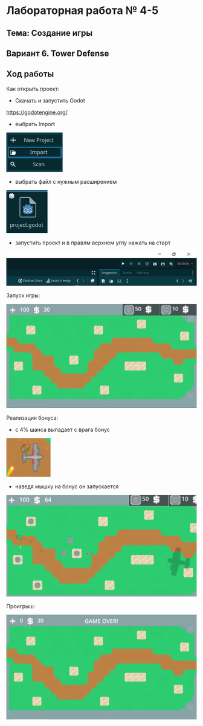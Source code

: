 # Лабораторная работа № 4-5 #

## Тема: Создание игры ##

## Вариант 6. Tower Defense ##

## Ход работы ##

Как открыть проект:

- Скачать и запустить Godot

<https://godotengine.org/>

- выбрать Import

![import](doc/import.png)

- выбрать файл с нужным расширением

![dot_godot](doc/dot_godot.png)

- запустить проект и в правлм верхнем углу нажать на старт

![_start](doc/_start.png)

Запуск игры:

![start](doc/start.png)

Реализация бонуса:

- с 4% шанса выпадает с врага бонус

![bonus](doc/bonus.png)

- наведя мышку на бонус он запускается

![bonus_on](doc/bonus_on.png)

Проигрыш:

![game_over](doc/game_over.png)
